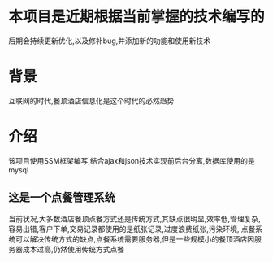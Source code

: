 # 本项目是近期根据当前掌握的技术编写的
后期会持续更新优化,以及修补bug,并添加新的功能和使用新技术

# 背景
互联网的时代,餐顶酒店信息化是这个时代的必然趋势

# 介绍
该项目使用SSM框架编写,结合ajax和json技术实现前后台分离,数据库使用的是mysql
## 这是一个点餐管理系统
当前状况,大多数酒店餐顶点餐方式还是传统方式,其缺点很明显,效率低,管理复杂,容易出错,客户下单,交易记录都使用的是纸张记录,过度浪费纸张,污染环境,
点餐系统可以解决传统方式的缺点,点餐系统需要服务器,但是一些规模小的餐顶酒店因服务器成本过高,仍然使用传统方式点餐
